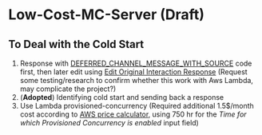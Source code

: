 # Low-Cost-MC-Server (Draft)

## To Deal with the Cold Start
1. Response with [
DEFERRED_CHANNEL_MESSAGE_WITH_SOURCE](https://discord.com/developers/docs/interactions/receiving-and-responding#interaction-response-object-interaction-callback-type) code first, then later edit using [Edit Original Interaction Response](https://discord.com/developers/docs/interactions/receiving-and-responding#edit-original-interaction-response)
(Request some testing/research to confirm whether this work with Aws Lambda, may complicate the project?)
2. (**Adopted**) Identifying cold start and sending back a response 
3. Use Lambda provisioned-concurrency (Required additional 1.5$/month cost according to [AWS price calculator](https://calculator.aws/#/createCalculator/Lambda), using 750 hr for the *Time for which Provisioned Concurrency is enabled* input field)

